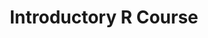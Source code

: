 ---
type: training
authors:
- rmolowny
- vgranda
title: Introductory R Course
tags:
- R
- introduction
- watering talents
training_info:
    start_date: "2024-11-25"
    end_date: "2024-11-29"
    hours: 15
    place: CREAF
summary: The aim of this course is to learn the basics of writing code in R and to become acquainted with some of the most useful R packages. The first part explains R programming basic concepts (object types, conditional execution and loops). The second part of the course delves into the tidyverse, with emphasis in data transformation (dplyr) and visualization (ggplot2)..
draft: false
lastmod: 2024-11-26
---